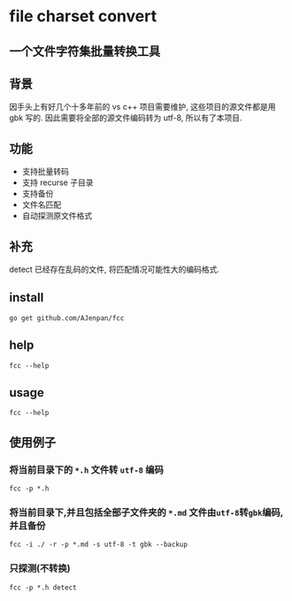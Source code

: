 # file charset convert

## 一个文件字符集批量转换工具

## 背景

因手头上有好几个十多年前的 vs c++ 项目需要维护, 这些项目的源文件都是用 gbk 写的.
因此需要将全部的源文件编码转为 utf-8, 所以有了本项目.

## 功能

- 支持批量转码
- 支持 recurse 子目录
- 支持备份
- 文件名匹配
- 自动探测原文件格式

## 补充

detect 已经存在乱码的文件, 将匹配情况可能性大的编码格式.

## install

`go get github.com/AJenpan/fcc`

## help

`fcc --help`

## usage

`fcc --help`

## 使用例子

### 将当前目录下的 `*.h` 文件转 `utf-8` 编码

`fcc -p *.h`

### 将当前目录下,并且包括全部子文件夹的 `*.md` 文件由`utf-8`转`gbk`编码, 并且备份

`fcc -i ./ -r -p *.md -s utf-8 -t gbk --backup`

### 只探测(不转换)

`fcc -p *.h detect`